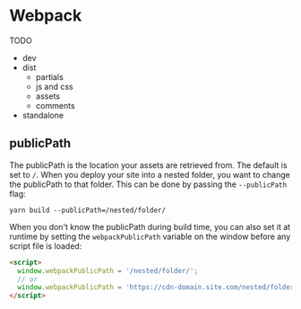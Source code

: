 # Webpack

TODO

* dev
* dist
  * partials
  * js and css
  * assets
  * comments
* standalone


## publicPath

The publicPath is the location your assets are retrieved from. The default is set to `/`.
When you deploy your site into a nested folder, you want to change the publicPath to that folder.
This can be done by passing the `--publicPath` flag:
```
yarn build --publicPath=/nested/folder/
```

When you don't know the publicPath during build time, you can also set it at runtime by setting
the `webpackPublicPath` variable on the window before any script file is loaded:
```html
<script>
  window.webpackPublicPath = '/nested/folder/';
  // or
  window.webpackPublicPath = 'https://cdn-domain.site.com/nested/folder/';
</script>
```
